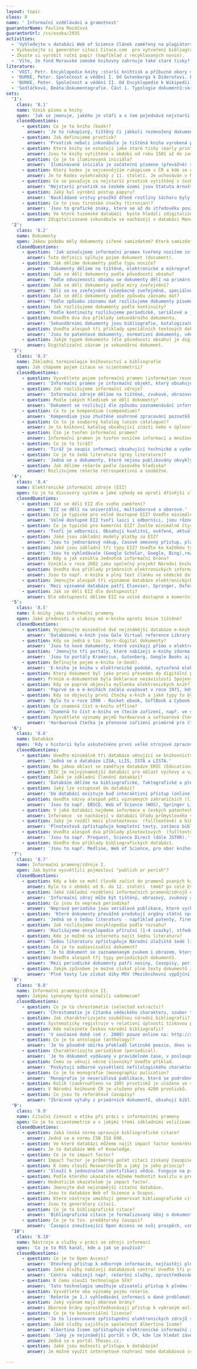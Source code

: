 ```yaml
---
layout: topic
class: 8
name: ' Informační vzdělávání a gramotnost'
guarantorName: Pavlína Mazáčová
guarantorUrl: /cs/osoba/2935
activities:
  - 'Vyhledejte v databázi Web of Science článek zaměřený na plagiátorství, který vyšel v posledních třech letech.'
  - Vyzkoušejte si generátor citací Citace.com  pro vytvoření bibliografických záznamů různých elektronických dokumentů.
  - Zkuste si vyrobit ruční papír (například z recyklovaných novin).
  - 'Víte, že fond Moravské zemské knihovny zahrnuje také staré tisky? Kolik jich obsahuje? Využijte vhodné příležitosti a seznamte se s tímto fondem.'
literature:
  - 'VOIT, Petr. Encyklopedie knihy :starší knihtisk a příbuzné obory mezi polovinou 15. a počátkem 19. století : papír, písmo a písmolijectví, knihtisk a jiné grafické techniky, tiskaři, nakladatelé, knihkupci, ilustrátoři a kartografové, literární. 2. vyd. Praha: Libri, 2008. s. 656-135. ISBN 9788072773909'
  - 'BURKE, Peter. Společnost a vědění I. Od Gutenberga k Diderotovi. Praha: Karolinum, 2007. 306 s. ISBN 978-80-246-1319-2'
  - 'BURKE, Peter. Společnost a vědění II. Od Encyklopedie k Wikipedii. Praha: Karolinum, 2013. 306 s. ISBN 9788024620466'
  - 'Sedláčková, Beáta:Dokumentografie. Část 1. Typologie dokumentů:skriptum. Opava: Slezská univerzita, 1993. 83 s. ISBN 80-901581-2-9'
sets:
  '1':
    class: '8.1'
    name: Vznik písma a knihy
    open: 'Jak se jmenuje, jakého je stáří a o čem pojednává nejstarší tištěná kniha na světě?'
    closedQuestions:
      - question: Co je to kniha (book)?
        answer: 'Je to rukopisný, tištěný či jakkoli rozmnožený dokument, graficky a knihařsky zpracovaný do tvaru svazku, tvoří myšlenkový a výtvarný celek.'
      - question: Jak definujeme prvotisk?
        answer: 'Prvotisk neboli inkunábule je tištěná kniha vyrobená pomocí pohyblivých liter, a to do roku 1500 včetně.'
      - question: Které knihy se označují jako staré tisky (early printed book)?
        answer: Jsou to knihy vytištěné v období od roku 1501 až do zavedení strojového tisku v 19. století (v českém prostředí 1860).
      - question: Co je to iluminovaná iniciála?
        answer: 'Iluminovaná iniciála je začáteční písmeno (převážně) středověkého rukopisu, umělecky ozdobené (větší než ostatní písmena textu, barevné).'
      - question: Který kodex je nejcennějším rukopisem v ČR a kde se uchovává?
        answer: Je to Kodex vyšehradský z 11. století. Je uchováván v Národní knihovně ČR.
      - question: Co se považuje za nejstarší prvotisk vytištěný v českých zemích?
        answer: "Nejstarší prvotisk na českém území jsou Statuta Arnošta z\_Pardubic, vytištěná 26. dubna 1476."
      - question: Jaký byl výrobní postup papyru?
        answer: 'Naskládané vrstvy proužků dřeně rostliny šáchoru byly pokropeny škrobovým mazem, sklepány do roviny, slisovány a sušeny do podoby listů.'
      - question: Co to jsou tironské značky (tironian)?
        answer: 'Jsou to grafické znaky, které se až do středověku používaly pro zkracování celých slov. Jde o nejstarší formu těsnopisu.'
      - question: Ve které tuzemské databázi  byste hledali zdigitalizované inkunábule?
        answer: Zdigitalizované inkunábule se nacházejí v databázi Manuscriptorium.
  '2':
    class: '8.2'
    name: Dokumenty
    open: Jakou podobu měly dokumenty sířené samizdatem? Která samizdatová nakladatelství v kontextu české literatury znáte?
    closedQuestions:
      - question: 'Jak označujeme informační pramen tvořený nosičem informací a množinou informací na něm fixovaných, určený k přenosu dat v čase a prostoru?'
        answer: Tuto definici splňuje pojem dokument (document).
      - question: Jak dělíme dokumenty podle typu nosiče?
        answer: 'Dokumenty dělíme na tištěné, elektronické a mikrografické (ty pro archivaci.).'
      - question: Jak se dělí dokumenty podle původnosti obsahu?
        answer: 'Podle odvozenosti obsahu se dokumenty dělí na primární, sekundární a terciární.'
      - question: Jak se dělí dokumenty podle míry zveřejnění?
        answer: 'Dělí se na zveřejněné (všeobecně zveřejněné, speciálně zveřejněné, sekundárně zveřejněné) a nezveřejněné (tajné a interní) dokumenty.'
      - question: Jak se dělí dokumenty podle způsobu záznamu dat?
        answer: 'Podle způsobu záznamu dat rozlišujeme dokumenty písemné, obrazové, zvukové a audiovizuální.'
      - question: Jak rozlišujeme dokumenty podle kontinuity?
        answer: 'Podle kontinuity rozlišujeme periodické, seriálové a jednorázové dokumenty.'
      - question: Uveďte dva dva příklady sekundárního dokumentu.
        answer: 'Sekundárními dokumenty jsou bibliografie, katalogizační záznam nebo encyklopedie.'
      - question: Uveďte alespoň tři příklady speciálních textových dokumentů.
        answer: 'Jsou to patentové dokumenty, normativní dokumenty, vědecko-kvalifikační práce (dále např. firemní literatura).'
      - question: Jakým typem dokumentu (dle původnosti obsahu) je digitalizační záznam?
        answer: Digitalizační záznam je sekundární dokument.
  '3':
    class: '8.3'
    name: Základní terminologie knihovnictví a bibliografie
    open: Jak chápeme pojem citace ve scientometrii?
    closedQuestions:
      - question: Vysvětlete pojem informační pramen (information resource).
        answer: 'Informační pramen je informační objekt, který obsahuje informace uspokojující informační potřeby uživatele.'
      - question: Jak rozlišujeme informační zdroje?
        answer: 'Informační zdroje dělíme na tištěné, zvukové, obrazové a elektronické.'
      - question: Podle jakých hledisek se dělí dokumenty?
        answer: 'Dokument se rozlišují dle způsobu zaznamenávání informací, nosiče dokumentu, původnosti obsahu, kontinuity a stupně zveřejnění.'
      - question: Co to je kompendium (compendium)?
        answer: 'Kompendium jsou zhuštěné souhrnné zpracování poznatků z určitého oboru, například ve formě příručky.'
      - question: Co to je souborný katalog (union catalogue)?
        answer: Je to knihovní katalog obsahující zčásti nebo v úplnosti záznamy (se siglami) dokumentů více než jedné knihovny nebo informační instituce.
      - question: Čím je tvořen informační pramen?
        answer: Informační pramen je tvořen nosičem informací a množinou na něm zaznamenaných dat/informací.
      - question: Co je to tiráž?
        answer: 'Tiráž je soupis informací obsahující technické a vydavatelské informace o knize, umisťovaný na poslední stranu knihy.'
      - question: Co je to šedá literatura (grey literature)?
        answer: 'Jedná se o dokumenty, které nejsou publikovány obvyklým způsobem, proto nejsou dostupné běžnými distribučními kanály.'
      - question: Jak dělíme rešerše podle časového hlediska?
        answer: Rozlišujeme rešerše retrospektivní a souběžné.
  '4':
    class: '8.4'
    name: Elektronické informační zdroje (EIZ)
    open: Co je to discovery systém a jaké výhody má oproti dřívější službě Metalib?
    closedQuestions:
      - question: Jak se dělí EIZ dle svého zaměření?
        answer: 'EIZ se dělí na univerzální, multioborové a oborové.'
      - question: Co je typické pro volně dostupné EIZ? Uveďte minimálně čtři znaky.
        answer: 'Volně dostupné EIZ tvoří laici i odborníci, jsou různé kvality, je nutno ověřovat je v dalších zdrojích, nemusí být aktuální, plné texty.'
      - question: Co je typické pro komerční EIZ? Zvolte minimálně čtyři znaky.
        answer: 'Tvoří je odborníci. Obsahují kvalitní, ověřené, aktuální, placené informace, plné texty, anotace či bibliografické údaje doplněné o anotaci.'
      - question: Jaké jsou základní modely platby za EIZ?
        answer: 'Jsou to jednorázový nákup, časově omezený přístup, platba za využití, nákup tištěné verze časopisu a k němu zdarma elektronická verze.'
      - question: Jaké jsou základní tři typy EIZ? Uveďte ke každému typu jeden příklad.
        answer: 'Jsou to vyhledávače (Google Scholar, Google, Bing),rozcestníky (Seznam. Centrum) a databáze (Anopress, Česká národní bibliografie).'
      - question: Kdy a jak vznikla Jednotná informační brána?
        answer: Vznikla v roce 2002 jako společný projekt Národní knihovny ČR a Univerzity Karlovy.
      - question: Uveďte dva příklady primárních elektronických informačních zdrojů.
        answer: Jsou to např. e-kniha a plný text článku ve vědecké databázi.
      - question: Jmenujte alespoň tři významné databáze elektronických časopisů?
        answer: 'Mezi významné databáze patří Elsevier, Springer, Oxford Journals (dále Cambridge Journals, Emerald aj.)'
      - question: Jak se dělí EIZ dle dostupnosti?
        answer: Dle odstupnosti dělíme EIZ na volně dostupné a komerční.
  '5':
    class: '8.5'
    name: E-knihy jako informační prameny
    open: Jaké přednosti a slabiny má e-kniha oproti knize tištěné?
    closedQuestions:
      - question: Vyjmenujte minimálně dvě nejznámější databáze e-knih.
        answer: 'Databázemi e-knih jsou Gale Virtual reference Library, EBSCO e-books, ebrary, Safari a další.'
      - question: Kdy se jedná o tzv. born-digital dokumenty?
        answer: 'Jsou to nové dokumenty, které vznikají přímo v elektronické podobě.'
      - question: 'Jmenujte tři portály, které nabízejí e-knihy zdarma.'
        answer: 'Jsou to portály Kramerius, Gutenberg, Google Books aj.'
      - question: Definujte pojem e-kniha (e-book).
        answer: 'E-kniha je kniha v elektronické podobě, vytvořená elektronicky buď přímo (born digital), nebo vzniklá digitalizací tištěného dokumentu.'
      - question: Který dokument byl jako první převeden do digitální podoby?
        answer: Prvním e-dokumentem byla Deklarace nezávislosti Spojených států amerických.
      - question: Kdy se poprvé objevila myšlenka elektronických knih?
        answer: 'Poprvé se o e-knihách začalo uvažovat v roce 1971, kdy Michael S. Hart založil projekt Gutenberg.'
      - question: Kdy se objevily první čtečky e-knih a jaké typy to byly?
        answer: 'Bylo to v roce 1998 - Rocket ebook, SoftBook a Cybook.'
      - question: Co znamená číst e-knihu offline?
        answer: 'Znamená to číst e-knihu ve čtecím zařízení, např. ve čtečce elektronických knih, tabletu, mobilním telefonu).'
      - question: Vysvětlete významy pojmů hardwarová a softwarová čtečka elektronických knih.
        answer: 'Hardwarová čtečka je přenosné zařízení primárně pro čtení e-knih. Softwarová čtečka je program či aplikace na čtení e-knih v PC, tabletu.'
  '6':
    class: '8.6'
    name: Databáze
    open: 'Kdy v historii bylo uskutečněno první velké strojové zpracování dat, čeho se týkalo a jak probíhalo?'
    closedQuestions:
      - question: Uveďte minimálně tři databáze věnující se knihovnictví a informační vědě.
        answer: 'Jedná se o databáze LISA, LLIS, ISTA a LISTA.'
      - question: Na jakou oblast se zaměřuje databáze ERIC (Educational Resources Information Center)?
        answer: ERIC je nejvýznamnější databází pro oblast výchovy a vzdělávání.
      - question: Jaké je základní členění databází?
        answer: 'Databáze dělíme na bibliografické, faktografické a plnotextové.'
      - question: Jaký lze vstupovat do databází?
        answer: 'Do databází existuje buď interaktivní přístup (online ), nebo neinteraktivní přístup (off line - např. na CD ROM).'
      - question: Uveďte názvy alespoň pěti významných zahraničních (licencovaných) databází.
        answer: 'Jsou to např. EBSCO, Web of Science (WOS), Springer Link, Journal Citation Reports, Elsevier.'
      - question: V jaké databázi najdeme informace o českých patentech?
        answer: Inforamce  se nacházejí v databázi Úřadu průmyslového vlastnictví.
      - question: Jaký je rozdíl mezi plnotextovou  (fulltextové) a bibliografickou databází?
        answer: 'Plnotextová zpřístupňuje kompletní texty, zatímco bibliografická pouze citace, odkazové informace o vydaných titulech (abstrakty).'
      - question: Uveďte alespoň dva příklady plnotextových  (fulltextové) databází.
        answer: 'Jsou to např. Proquest, Science Direct (dále JSTOR).'
      - question: Uveďte dva příklady bibliografických databází.
        answer: 'Jsou to např. Medline, Web of Science, pro obor knihovnictví LISA.'
  '7':
    class: '8.7'
    name: Informační prameny/zdroje I.
    open: Jak byste vysvětlili pojmosloví "publish or perish"?
    closedQuestions:
      - question: Kdy a kde se mohl člověk začíst do pramenů psaných karolinskou minuskulí?
        answer: Bylo to v období od 8. do 12. století  téměř po celé Evropě.
      - question: Jaké základní rozdělení informačních pramenů/zdrojů existuje?
        answer: 'Informační zdroj může být tištěný, obrazový, zvukový anebo elektronický.'
      - question: Co jsou to nepravá periodika?
        answer: 'Nepravá periodika jsou seriálové publikace, které vycházejí méně než 2x ročně.'
      - question: 'Které dokumenty převážně produkují orgány státní správy, obchodní společnosti, průmyslové podniky nebo vědecké instituce? Uveďte příklady.'
        answer: 'Jedná se o šedou literaturu - například patenty, firemní literaturu, kvalifikační práce, metodické pokyny.'
      - question: Jak rozlišujeme encyklopedie podle rozsahu?
        answer: 'Rozlišujeme encyklopedie příruční (1-4 svazky), střední (cca 10 svazků) a velké (desítky svazků).'
      - question: Kde je možné na internetu najít šedou literaturu?
        answer: 'Šedou literaturu zpřístupňuje Národní úložiště šedé literatury (NUŠL), Národní regstr VŠKP, úložiště Open Grey, Grey Net, CORDIS apod.'
      - question: Co je to audiovizuální dokument?
        answer: 'Je to dokument se zaznamenaným zvukem i obrazem, který předáváme na odpovídajícím technickém zařízení.'
      - question: Uveďte alespoň tři typy periodických dokumentů.
        answer: 'Mezi periodické dokumenty patří noviny, časopisy, periodické sborníky (nebo ročenky).'
      - question: Jakým způsobem je možné získat plné texty dokumentů z databází?
        answer: 'Plné texty lze získat díky MSV (Meziknihovní výpůjční služba), DDS (Document delivery system) a EDD (Electronic document delivery).'
  '8':
    class: '8.8'
    name: Informační prameny/zdroje II.
    open: Jakými synonymy byste označili vademecum?
    closedQuestions:
      - question: Co je to chrestomatie (selected extracts)?
        answer: 'Chrestomatie je čítanka vědeckého charakteru, soubor typických ukázek sledované oblasti v oboru, odborně uspořádaný a komentovaný.'
      - question: Jak charakterizujete souběžnou národní bibliografii? Uveďte příklad.
        answer: Systematicky registruje v relativní úplnosti tiskovou produkci vydávanou na území jednoho státu za dané období. Česká národní bibliografie.
      - question: Kde naleznete Českou národní bibliografii?
        answer: 'V současné době (od r. 2009) pouze online na: http://aleph.nkp.cz/.'
      - question: Co je to antologie (anthology)?
        answer: 'Je to původně sbírka překladů latinské poezie, dnes soubor děl nebo jejich částí jednoho či více autorů sestavený editorem.'
      - question: Charakterizujte periodikum (periodical).
        answer: 'Je to dokument vydávaný v pravidelném čase, v posloupných samostatných částech spojených jednotným názvem, úpravou a zaměřením obsahu.'
      - question: Čemu se věnují věcné slovníky? Uveďte příklad.
        answer: 'Poskytují odborné vysvětlení nefilologického charakteru o daných předmětech, jevech, osobách a místech - Slovník české hudební kultury.'
      - question: Co je to monografie (monographic pulication?
        answer: 'Monografie je neseriálová publikace, která se podrobně věnuje jednomu, obvykle úzce zaměřenému tématu (např. Tablet ve školní praxi).'
      - question: Kolik (zaokrouhleno na 100) prvotisků je uloženo ve sbírkách Národní knihovny ČR?
        answer: V Národní knihovně ČR je uloženo přes 4200 prvotisků.
      - question: Co jsou to referátové časopisy?
        answer: "Zkrácené výtahy z primárních dokumentů, obsahují bibliografický záznam,\x01 jsou věnovány určitému vědnímu oboru."
  '9':
    class: '8.9'
    name: Citační činnost a etika při práci s informačními prameny
    open: Co je to scientometrie a s jakými třemi základními veličinami pracuje?
    closedQuestions:
      - question: Jaká česká norma upravuje bibliografické citace?
        answer: Jedná se o normu ČSN ISO 690.
      - question: Ve které databázi můžeme najít impact factor konkrétních časopisů?
        answer: Je to databáze Web of Knowledge.
      - question: Co je to impact factor?
        answer: Impact factor je průměrný počet citací získaný časopisem v běžném roce na články publikované v tomto časopise ve dvou předchozích letech.
      - question: K čemu slouží ResearcherID a jaký je jeho princip?
        answer: 'Slouží k jednoznačné identifikaci vědce. Funguje na principu, kdy na základě registrace je vědci přiřazen jedinečný alfanumerický znak.'
      - question: Podle kterého ukazatele můžeme hodnotit kvalitu a prestiž jednotlivých vědeckých časopisů?
        answer: Hodnoticím ukazatelem je impact factor.
      - question: Jmenujte dvě nejznámější citační databáze.
        answer: Jsou to databáze Web of Science a Scopus.
      - question: Které nástroje umožňují generovat biblioografické citace?
        answer: Jsou to generátory citací.
      - question: Co je to bibliografická citace?
        answer: 'Bibliografická citace je formalizovaný údaj o dokumentu, použitý autorem při přípravě odborného textu.'
      - question: Co je to tzv. predátorský časopis?
        answer: 'Časopis zneužívající Open Access ve svůj prospěch, vznikající primárně s cílem vybírat autorské publikační poplatky a generovat zisk.'
  '10':
    class: '8.10'
    name: Nástroje a služby v práci se zdroji informací
    open: 'Co je to RSS kanál, kde a jak se používá?'
    closedQuestions:
      - question: Co je to Open Access?
        answer: 'Otevřený přístup k odborným informacím, nejčastěji plným textům recenzovaných článků, preprintů, sborníků atd. pro podporu šíření poznání.'
      - question: Jaké služby nabízejí databázová centra? Uveďte tři příklady.
        answer: 'Centra  nabízejí např. rešeršní služby, zprostředkování dodeje plných textů dokumentů, stahování částí databází formou downloadingu.'
      - question: K čemu slouží technologie SFX?
        answer: 'Tato technologie umožňuje uživateli přístup k plnému textu v databázích, které předplácí instituce uživatele.'
      - question: Vysvětlete oba významy pojmu rešerše.
        answer: 'Rešerše je 1.) vyhledávání informací o dané problematice na základě konkrétního požadavku, 2.) soupis vyhledaných informací jako výsledek.'
      - question: Jaký význam mají oborové brány?
        answer: Oborové brány zprostředkovávají přístup k vybraným online informačním zdrojům specifického oborového nebo tematického zaměření.
      - question: Co je to konsorciální licence?
        answer: 'Je to licencované zpřístupnění elektronických zdrojů současně několika institucím, které se za tím účelem spojily.'
      - question: Jaké služby zajišťuje společnost Albertina Icome?
        answer: 'Albertina Icome zpřístupňuje elektronické informační zdroje v ČR, má výhradní zastoupení řady poducentů informací.'
      - question: 'Jaký je nejznámější portál v ČR, kde lze hledat závěrečné práce napříč univerzitami?'
        answer: Jedná se o portál Theses.cz.
      - question: Jaké jsou možnosti přístupu k databázím?
        answer: Je možné využít internetové rozhraní nebo databázová centra.

---
```

